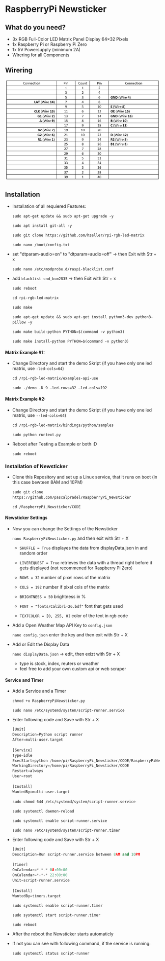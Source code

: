 # RaspberryPi Newsticker

## What do you need?
- 3x RGB Full-Color LED Matrix Panel Display 64×32 Pixels
- 1x Raspberry Pi or Raspberry Pi Zero
- 1x 5V Powersupply (minimum 2A) 
- Wirering for all Components

## Wirering

![](https://github.com/pascalpradel/RaspberryPi_Newsticker/blob/main/Images/Wirering.PNG)

## Installation

- Installation of all requiered Features:
  
    `sudo apt-get update && sudo apt-get upgrade -y`

    `sudo apt install git-all -y`

    `sudo git clone https://github.com/hzeller/rpi-rgb-led-matrix`

    `sudo nano /boot/config.txt`

- set "dtparam-audio=on" to "dtparam=audio=off" -> then Exit with Str + x

    `sudo nano /etc/modprobe.d/raspi-blacklist.conf`

- add `blacklist snd_bcm2835` -> then Exit with Str + x

    `sudo reboot`

    `cd rpi-rgb-led-matrix`

    `sudo make`

    `sudo apt-get update && sudo apt-get install python3-dev python3-pillow -y`

    `sudo make build-python PYTHON=$(command -v python3)`

    `sudo make install-python PYTHON=$(command -v python3)`

#### Matrix Example #1:

- Change Directory and start the demo Skript (if you have only one led matrix, use `-led-cols=64`)

    `cd /rpi-rgb-led-matrix/examples-api-use`

    `sudo ./demo -D 9 –led-rows=32 –led-cols=192`

#### Matrix Example #2:

- Change Directory and start the demo Skript (if you have only one led matrix, use `--led-cols=64`)

    `cd /rpi-rgb-led-matrix/bindings/python/samples`

    `sudo python runtext.py`

- Reboot after Testing a Example or both :D
  
    `sudo reboot`

### Installation of Newsticker

- Clone this Repository and set up a Linux service, that it runs on boot (in this case bewteen 8AM and 10PM)

    `sudo git clone https://github.com/pascalpradel/RaspberryPi_Newsticker`

    `cd /RaspberryPi_Newsticker/CODE`

#### Newsticker Settings

- Now you can change the Settings of the Newsticker

    `nano RaspberryPiNewsticker.py` and then exit with Str + X

    - `SHUFFLE = True` displayes the data from displayData.json in and random order

    - `LIVEREQUEST = True` retrieves the data with a thread right before it gets displayed (not recommened for Raspberry Pi Zero)

    - `ROWS = 32` number of pixel rows of the matrix

    - `COLS = 192` number if pixel cols of the matrix
  
    - `BRIGHTNESS = 50` brightness in %
  
    - `FONT = "fonts/Calibri-26.bdf"` font that gets used
  
    - `TEXTCOLOR = [0, 255, 0]` color of the text in rgb code

- Add a Open Weather Map API Key to `config.json`

    `nano config.json` enter the key and then exit with Str + X

- Add or Edit the Display Data

    `nano displayData.json` -> edit, then exizt with Str + X

    - type is stock, index, reuters or weather
    - feel free to add your own custom api or web scraper

#### Service and Timer

- Add a Service and a Timer

    `chmod +x RaspberryPiNewsticker.py`

    `sudo nano /etc/systemd/system/script-runner.service`

- Enter following code and Save with Str + X

    ```python
    [Unit]
    Description=Python script runner
    After=multi-user.target

    [Service]
    Type=idle
    ExecStart=python /home/pi/RaspberryPi_Newsticker/CODE/RaspberryPiNewsticker.py
    WorkingDirectory=/home/pi/RaspberryPi_Newsticker/CODE
    Restart=always
    User=root

    [Install]
    WantedBy=multi-user.target
    ```

    `sudo chmod 644 /etc/systemd/system/script-runner.service`

    `sudo systemctl daemon-reload`

    `sudo systemctl enable script-runner.service`

    `sudo nano /etc/systemd/system/script-runner.timer`

- Enter following code and Save with Str + X
  
    ```python
    [Unit]
    Description=Run script-runner.service between 8AM and 10PM

    [Timer]
    OnCalendar=*-*-* 08:00:00
    OnCalendar=*-*-* 22:00:00
    Unit=script-runner.service

    [Install]
    WantedBy=timers.target
    ```

    `sudo systemctl enable script-runner.timer`

    `sudo systemctl start script-runner.timer`

    `sudo reboot`

- After the reboot the Newsticker starts automaticly 

- If not you can see with following command, if the service is running:

    `sudo systemctl status script-runner`
